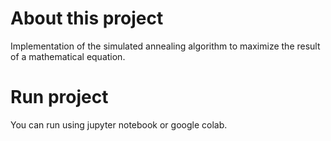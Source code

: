# About this project

Implementation of the simulated annealing algorithm to maximize the result of a mathematical equation.

# Run project

You can run using jupyter notebook or google colab.